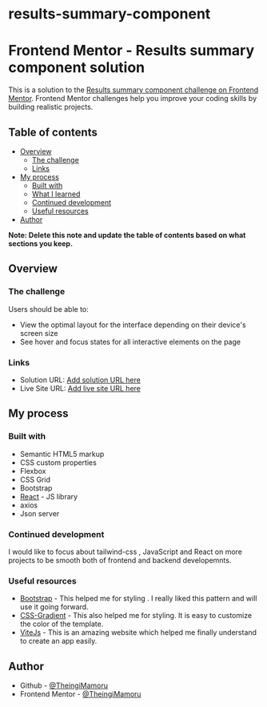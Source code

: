 # results-summary-component
# Frontend Mentor - Results summary component solution

This is a solution to the [Results summary component challenge on Frontend Mentor](https://www.frontendmentor.io/challenges/results-summary-component-CE_K6s0maV). Frontend Mentor challenges help you improve your coding skills by building realistic projects. 

## Table of contents

- [Overview](#overview)
  - [The challenge](#the-challenge)
  - [Links](#links)
- [My process](#my-process)
  - [Built with](#built-with)
  - [What I learned](#what-i-learned)
  - [Continued development](#continued-development)
  - [Useful resources](#useful-resources)
- [Author](#TheingiMamoru)


**Note: Delete this note and update the table of contents based on what sections you keep.**

## Overview

### The challenge

Users should be able to:

- View the optimal layout for the interface depending on their device's screen size
- See hover and focus states for all interactive elements on the page

### Links

- Solution URL: [Add solution URL here](https://your-solution-url.com)
- Live Site URL: [Add live site URL here](https://your-live-site-url.com)

## My process

### Built with

- Semantic HTML5 markup
- CSS custom properties
- Flexbox
- CSS Grid
- Bootstrap
- [React](https://reactjs.org/) - JS library
- axios
- Json server

### Continued development

I would like to focus about tailwind-css , JavaScript and React on more projects to be smooth both of frontend and backend developemnts.

### Useful resources

- [Bootstrap](https://getbootstrap.com) - This helped me for styling . I really liked this pattern and will use it going forward.
- [CSS-Gradient](https://cssgradient.io/) - This also helped me for styling. It is easy to customize the color of the template.
- [ViteJs](https://www.vitejs.dev) - This is an amazing website which helped me finally understand to create an app easily.

## Author

- Github - [@TheingiMamoru](https://github.com/TheingiMamoru)
- Frontend Mentor - [@TheingiMamoru](https://www.frontendmentor.io/profile/TheingiMamoru)
